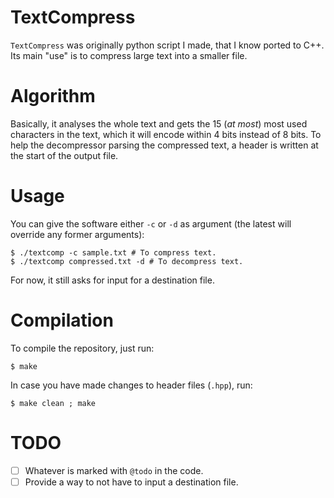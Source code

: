 # TextCompress
`TextCompress` was originally python script I made, that I know ported to C++. Its main "use" is to compress large text into a smaller file.

# Algorithm
Basically, it analyses the whole text and gets the 15 (*at most*) most used characters in the text, which it will encode within 4 bits instead of 8 bits. To help the decompressor parsing the compressed text, a header is written at the start of the output file.

# Usage
You can give the software either `-c` or `-d` as argument (the latest will override any former arguments):
```shell
$ ./textcomp -c sample.txt # To compress text.
$ ./textcomp compressed.txt -d # To decompress text.
```

For now, it still asks for input for a destination file.

# Compilation
To compile the repository, just run:
```shell
$ make
```

In case you have made changes to header files (`.hpp`), run:
```shell
$ make clean ; make
```

# TODO
- [ ] Whatever is marked with `@todo` in the code.
- [ ] Provide a way to not have to input a destination file.